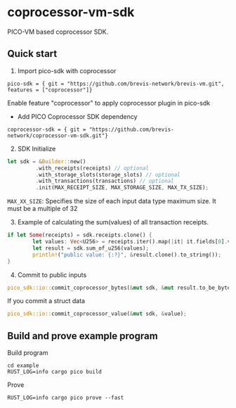 # coprocessor-vm-sdk

PICO-VM based coprocessor SDK.

## Quick start ##

1. Import pico-sdk with coprocessor

```
pico-sdk = { git = "https://github.com/brevis-network/brevis-vm.git", features = ["coprocessor"]}
```
Enable feature "coprocessor" to apply coprocessor plugin in pico-sdk

- Add PICO Coprocessor SDK dependency
```
coprocessor-sdk = { git = "https://github.com/brevis-network/coprocessor-vm-sdk.git"}
```

2. SDK Initialize
   
```rust
let sdk = &Builder::new()
         .with_receipts(receipts) // optional
         .with_storage_slots(storage_slots) // optional
         .with_transactions(transactions) // optional
         .init(MAX_RECEIPT_SIZE, MAX_STORAGE_SIZE, MAX_TX_SIZE);
```

`MAX_XX_SIZE`: Specifies the size of each input data type maximum size. It must be a multiple of 32



3. Example of calculating the sum(values) of all transaction receipts.
```rust
if let Some(receipts) = sdk.receipts.clone() {
        let values: Vec<U256> = receipts.iter().map(|it| it.fields[0].value).collect();
        let result = sdk.sum_of_u256(values);
        println!("public value: {:?}", &result.clone().to_string());
} 
```

4. Commit to public inputs 
```rust
pico_sdk::io::commit_coprocessor_bytes(&mut sdk, &mut result.to_be_bytes());
```

If you commit a struct data
```rust
pico_sdk::io::commit_coprocessor_value(&mut sdk, &value);
```


## Build and prove example program ##

Build program
```shell
cd example
RUST_LOG=info cargo pico build
```

Prove
```shell
RUST_LOG=info cargo pico prove --fast
```
